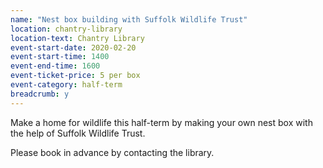 ```yaml
---
name: "Nest box building with Suffolk Wildlife Trust"
location: chantry-library
location-text: Chantry Library
event-start-date: 2020-02-20
event-start-time: 1400
event-end-time: 1600
event-ticket-price: 5 per box
event-category: half-term
breadcrumb: y
---
```


Make a home for wildlife this half-term by making your own nest box with the help of Suffolk Wildlife Trust.

Please book in advance by contacting the library.

